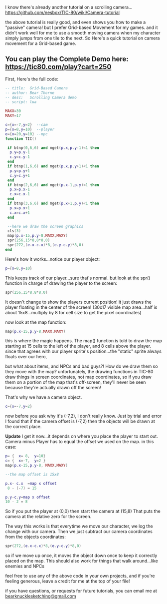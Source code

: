I know there's already another tutorial on a scrolling camera...
https://github.com/nesbox/TIC-80/wiki/Camera-tutorial

the above tutorial is really good, and even shows you how to make a "passive" camera!
but I prefer Grid-based Movement for my games. and it didn't work well for me to use a smooth moving camera when my character simply jumps from one tile to the next. So Here's a quick tutorial on camera movement for a Grid-based game.

## You can play the Complete Demo here: https://tic80.com/play?cart=250

First, Here's the full code:

```lua
-- title:  Grid-Based Camera
-- author: Bear Thorne
-- desc:   Scrolling Camera demo
-- script: lua

MAXX=30
MAXY=17

c={x=-7,y=2}  --cam
p={x=8,y=10}  --player
e={x=20,y=10} --npc
function TIC()

 if btnp(0,6,6) and mget(p.x,p.y-1)<1 then
  p.y=p.y-1
  c.y=c.y-1
 end
 if btnp(1,6,6) and mget(p.x,p.y+1)<1 then
  p.y=p.y+1
  c.y=c.y+1
 end
 if btnp(2,6,6) and mget(p.x-1,p.y)<1 then
  p.x=p.x-1
  c.x=c.x-1
 end
 if btnp(3,6,6) and mget(p.x+1,p.y)<1 then
  p.x=p.x+1
  c.x=c.x+1
 end

 --here we draw the screen graphics
 cls(3)
 map(p.x-15,p.y-8,MAXX,MAXY)
 spr(256,15*8,8*8,0)
 spr(272,(e.x-c.x)*8,(e.y-c.y)*8,0)
end
```

Here's how it works...notice our player object:
``` lua
p={x=8,y=10}
```

This keeps track of our player...sure that's normal. but look at the spr() function in charge of drawing the player to the screen:
```lua
spr(256,15*8,8*8,0)
```
It doesn't change to show the players current position! it just draws the player floating in the center of the screen! (30x17 visible map area...half is about 15x8...multiply by 8 for cell size to get the pixel coordinates)

now look at the map function:
```lua
map(p.x-15,p.y-8,MAXX,MAXY)
```

this is where the magic happens. The map() function is told to draw the map starting at 15 cells to the left of the player, and 8 cells above the player. since that agrees with our player sprite's position...the "static" sprite always floats over our hero,

but what about items, and NPCs and bad guys?! How do we draw them so they move with the map?
unfortunately, the drawing functions in TIC-80 draw things in screen coordinates, not map coordinates, so if you draw them on a portion of the map that's off-screen, they'll never be seen because they're actually drawn off the screen!

That's why we have a camera object.
```lua
c={x=-7,y=2}
```

now before you ask why it's (-7,2), I don't really know. Just by trial and error I found that if the camera offset is (-7,2) then the objects will be drawn at the correct place.

**Update**
I get it now...it depends on where you place the player to start out. Camera minus Player has to equal the offset we used on the map. in this case:
``` lua
p= {  x= 8,  y=10}
c= {  x=-7,  y=2 }
map(p.x-15,p.y-8, MAXX,MAXY)

--the map offset is 15x8

p.x- c.x  =map x offset
 8 - (-7) = 15

p.y-c.y=map x offset
10 - 2 = 8
```
So if you put the player at (0,0) then start the camera at (15,8)
That puts the camera at the relative zero for the screen.

The way this works is that everytime we move our character, we log the change with our camera. Then we just subtract our camera coordinates from the objects coordinates:
``` lua
spr(272,(e.x-c.x)*8,(e.y-c.y)*8,0)
```

so if we move up once, it moves the object down once to keep it correctly placed on the map.
This should also work for things that walk around...like enemies and NPCs

feel free to use any of the above code in your own projects, and if you're feeling generous, leave a credit for me at the top of your file!

if you have questions, or requests for future tutorials, you can email me at bearknucklesketching@gmail.com